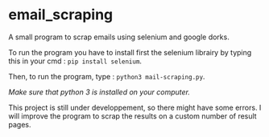 # email_scraping
A small program to scrap emails using selenium and google dorks.

To run the program you have to install first the selenium librairy by typing this in your cmd : ```pip install selenium```.

Then, to run the program, type : ```python3 mail-scraping.py```.

*Make sure that python 3 is installed on your computer.*

This project is still under developpement, so there might have some errors. I will improve the program to scrap the results on a custom number of result pages.
